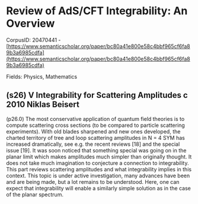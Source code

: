 # Review of AdS/CFT Integrability: An Overview

CorpusID: 20470441 - [https://www.semanticscholar.org/paper/bc80a41e800e58c4bbf965cf6fa89b3a6985cdfa](https://www.semanticscholar.org/paper/bc80a41e800e58c4bbf965cf6fa89b3a6985cdfa)

Fields: Physics, Mathematics

## (s26) V Integrability for Scattering Amplitudes c 2010 Niklas Beisert
(p26.0) The most conservative application of quantum field theories is to compute scattering cross sections (to be compared to particle scattering experiments). With old blades sharpened and new ones developed, the charted territory of tree and loop scattering amplitudes in N = 4 SYM has increased dramatically, see e.g. the recent reviews [18] and the special issue [19]. It was soon noticed that something special was going on in the planar limit which makes amplitudes much simpler than originally thought. It does not take much imagination to conjecture a connection to integrability. This part reviews scattering amplitudes and what integrability implies in this context. This topic is under active investigation, many advances have been and are being made, but a lot remains to be understood. Here, one can expect that integrability will enable a similarly simple solution as in the case of the planar spectrum.
